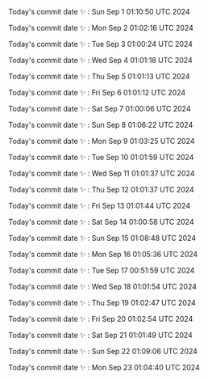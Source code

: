 Today's commit date ✨ : Sun Sep 1 01:10:50 UTC 2024 

Today's commit date ✨ : Mon Sep 2 01:02:16 UTC 2024 

Today's commit date ✨ : Tue Sep 3 01:00:24 UTC 2024 

Today's commit date ✨ : Wed Sep 4 01:01:18 UTC 2024 

Today's commit date ✨ : Thu Sep 5 01:01:13 UTC 2024 

Today's commit date ✨ : Fri Sep 6 01:01:12 UTC 2024 

Today's commit date ✨ : Sat Sep 7 01:00:06 UTC 2024 

Today's commit date ✨ : Sun Sep 8 01:06:22 UTC 2024 

Today's commit date ✨ : Mon Sep 9 01:03:25 UTC 2024 

Today's commit date ✨ : Tue Sep 10 01:01:59 UTC 2024 

Today's commit date ✨ : Wed Sep 11 01:01:37 UTC 2024 

Today's commit date ✨ : Thu Sep 12 01:01:37 UTC 2024 

Today's commit date ✨ : Fri Sep 13 01:01:44 UTC 2024 

Today's commit date ✨ : Sat Sep 14 01:00:58 UTC 2024 

Today's commit date ✨ : Sun Sep 15 01:08:48 UTC 2024 

Today's commit date ✨ : Mon Sep 16 01:05:36 UTC 2024 

Today's commit date ✨ : Tue Sep 17 00:51:59 UTC 2024 

Today's commit date ✨ : Wed Sep 18 01:01:54 UTC 2024 

Today's commit date ✨ : Thu Sep 19 01:02:47 UTC 2024 

Today's commit date ✨ : Fri Sep 20 01:02:54 UTC 2024 

Today's commit date ✨ : Sat Sep 21 01:01:49 UTC 2024 

Today's commit date ✨ : Sun Sep 22 01:09:06 UTC 2024 

Today's commit date ✨ : Mon Sep 23 01:04:40 UTC 2024 

